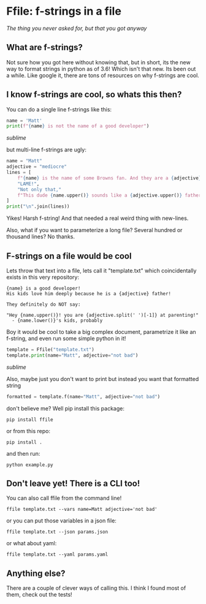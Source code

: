 # Ffile: f-strings in a file
*The thing you never asked for, but that you got anyway*

## What are f-strings?  
Not sure how you got here without knowing that, but in short, its the new way to format strings in python as of 3.6!  Which isn't that new.  Its been out a while.  Like google it, there are tons of resources on why f-strings are cool.

## I know f-strings are cool, so whats this then?
You can do a single line f-strings like this:

```python
name = 'Matt'
print(f"{name} is not the name of a good developer")
```

*sublime*

but multi-line f-strings are ugly:
```python
name = "Matt"
adjective = "mediocre"
lines = [
    f"{name} is the name of some Browns fan. And they are a {adjective} football team.",
    "LAME!",
    "Not only that,"
    f"This dude {name.upper()} sounds like a {adjective.upper()} father!",
]
print("\n".join(lines))
```

Yikes! Harsh f-string! And that needed a real weird thing with new-lines.

Also, what if you want to parameterize a long file?  Several hundred or thousand lines? No thanks. 

## F-strings on a file would be cool
Lets throw that text into a file, lets call it "template.txt" which coincidentally exists in this very repository:

```
{name} is a good developer!
His kids love him deeply because he is a {adjective} father!

They definitely do NOT say:

"Hey {name.upper()}! you are {adjective.split(' ')[-1]} at parenting!"
  - {name.lower()}'s kids, probably
```

Boy it would be cool to take a big complex document, parametrize it like an f-string, and even run some simple python in it!

```python
template = Ffile("template.txt")
template.print(name="Matt", adjective="not bad")
```

*sublime*

Also, maybe just you don't want to print but instead you want that formatted string

```python
formatted = template.f(name="Matt", adjective="not bad")
```

don't believe me?  Well pip install this package:

`pip install ffile`

or from this repo:

`pip install .`

and then run:

`python example.py`

## Don't leave yet!  There is a CLI too!
You can also call ffile from the command line!

`ffile template.txt --vars name=Matt adjective='not bad'`

or you can put those variables in a json file:

`ffile template.txt --json params.json`

or what about yaml:

`ffile template.txt --yaml params.yaml`

## Anything else?
There are a couple of clever ways of calling this.  I think I found most of them, check out the tests!